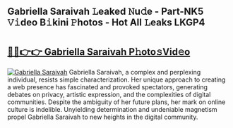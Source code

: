 ## Gabriella Saraivah 𝙻eaked 𝙽u𝚍e - Part-NK5 𝚅𝚒deo B𝚒kini 𝙿hotos - Hot All 𝙻eaks LKGP4

# <h2><a href="http://ld0e059.urlbe.top/?page=Gabriella+Saraivah">🔗🔗👉👉 Gabriella Saraivah P𝚑oto𝚜Vid𝚎o</a></h2>

[![Gabriella Saraivah](https://i.imgur.com/eBuTRDB.gif)](http://ld0e059.urlbe.top/?page=Gabriella+Saraivah)
Gabriella Saraivah, a complex and perplexing individual, resists simple characterization. Her unique approach to creating a web presence has fascinated and provoked spectators, generating debates on privacy, artistic expression, and the complexities of digital communities. Despite the ambiguity of her future plans, her mark on online culture is indelible. Unyielding determination and undeniable magnetism propel Gabriella Saraivah to new heights in the digital community.
